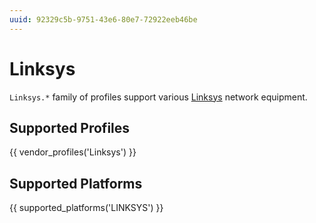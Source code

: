 ```yaml
---
uuid: 92329c5b-9751-43e6-80e7-72922eeb46be
---
```

# Linksys

`Linksys.*` family of profiles support various [Linksys](https://www.linksys.com)
network equipment.

## Supported Profiles

{{ vendor_profiles('Linksys') }}

## Supported Platforms

{{ supported_platforms('LINKSYS') }}
